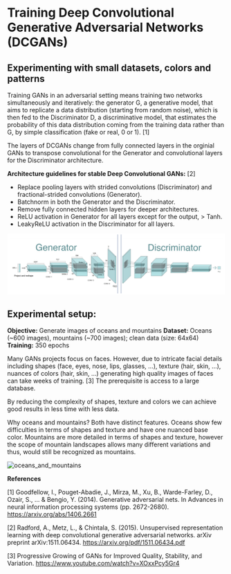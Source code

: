 # Training Deep Convolutional Generative Adversarial Networks (DCGANs)
## Experimenting with small datasets, colors and patterns

Training GANs in an adversarial setting means training two networks simultaneously and iteratively: the generator G, a generative model, that aims to replicate a data distribution (starting from random noise), which is then fed to the Discriminator D, a discriminative model, that estimates the probability of this data distribution coming from the training data rather than G, by simple classification (fake or real, 0 or 1). [1]

The layers of DCGANs change from fully connected layers in the orginial GANs to transpose convolutional for the Generator and convolutional layers for the Discriminator architecture. 

**Architecture guidelines for stable Deep Convolutional GANs:** [2]
* Replace pooling layers with strided convolutions (Discriminator) and fractional-strided convolutions (Generator). 
* Batchnorm in both the Generator and the Discriminator. 
* Remove fully connected hidden layers for deeper architectures. 
* ReLU activation in Generator for all layers except for the output, > Tanh. 
* LeakyReLU activation in the Discriminator for all layers.


![DCGANs](DCGANs.png)


## Experimental setup:

**Objective:** Generate images of oceans and mountains
**Dataset:** Oceans (~600 images), mountains (~700 images); clean data (size: 64x64)
**Training:** 350 epochs

Many GANs projects focus on faces. However, due to intricate facial details including shapes (face, eyes, nose, lips, glasses, ...), texture (hair, skin, ...), nuances of colors (hair, skin, ...) generating high quality images of faces can take weeks of training. [3] The prerequisite is access to a large database.

By reducing the complexity of shapes, texture and colors we can achieve good results in less time with less data.

Why oceans and mountains?
Both have distinct features. Oceans show few difficulties in terms of shapes and texture and have one nuanced base color. Mountains are more detailed in terms of shapes and texture, however the scope of mountain landscapes allows many different variations and thus, would still be recognized as mountains.


![oceans_and_mountains](https://github.com/suzana-ilic/pytorch_DCGANs/blob/master/dcgans.gif)


**References**

[1] Goodfellow, I., Pouget-Abadie, J., Mirza, M., Xu, B., Warde-Farley, D., Ozair, S., ... & Bengio, Y. (2014). Generative adversarial nets. In Advances in neural information processing systems (pp. 2672-2680). https://arxiv.org/abs/1406.2661

[2] Radford, A., Metz, L., & Chintala, S. (2015). Unsupervised representation learning with deep convolutional generative adversarial networks. arXiv preprint arXiv:1511.06434. https://arxiv.org/pdf/1511.06434.pdf

[3] Progressive Growing of GANs for Improved Quality, Stability, and Variation. https://www.youtube.com/watch?v=XOxxPcy5Gr4
